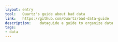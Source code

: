 ```yaml
---
layout: entry
tool:	Quartz's guide about bad data
link:	https://github.com/Quartz/bad-data-guide
description:	dataguide a guide to organize data
tags:
- data	
---
```

